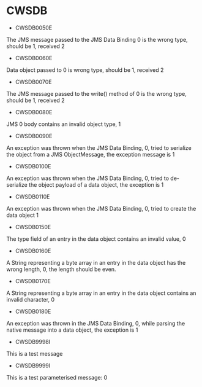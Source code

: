 # CWSDB

- CWSDB0050E

The JMS message passed to the JMS Data Binding 0 is the wrong type, should be 1, received 2
- CWSDB0060E

Data object passed to 0 is wrong type, should be 1, received 2
- CWSDB0070E

The JMS message passed to the write() method of 0 is the wrong type, should be 1, received 2
- CWSDB0080E

JMS 0 body contains an invalid object type, 1
- CWSDB0090E

An exception was thrown when the JMS Data Binding, 0, tried to serialize the object from a JMS ObjectMessage, the exception message is 1
- CWSDB0100E

An exception was thrown when the JMS Data Binding, 0, tried to de-serialize the object payload of a data object, the exception is 1
- CWSDB0110E

An exception was thrown when the JMS Data Binding, 0, tried to create the data object 1
- CWSDB0150E

The type field of an entry in the data object contains an invalid value, 0
- CWSDB0160E

A String representing a byte array in an entry in the data object has the wrong length, 0, the length should be even.
- CWSDB0170E

A String representing a byte array in an entry in the data object contains an invalid character, 0
- CWSDB0180E

An exception was thrown in the JMS Data Binding, 0, while parsing the native message into a data object, the exception is 1
- CWSDB9998I

This is a test message
- CWSDB9999I

This is a test parameterised message: 0